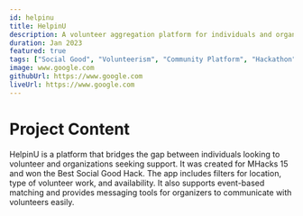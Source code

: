 ```yaml
---
id: helpinu
title: HelpinU
description: A volunteer aggregation platform for individuals and organizations to coordinate community efforts.
duration: Jan 2023
featured: true
tags: ["Social Good", "Volunteerism", "Community Platform", "Hackathon"]
image: www.google.com
githubUrl: https://www.google.com
liveUrl: https://www.google.com
---
```


# Project Content

HelpinU is a platform that bridges the gap between individuals looking to volunteer and organizations seeking support. It was created for MHacks 15 and won the Best Social Good Hack. The app includes filters for location, type of volunteer work, and availability. It also supports event-based matching and provides messaging tools for organizers to communicate with volunteers easily.
